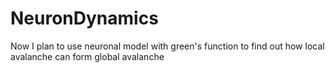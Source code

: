 # NeuronDynamics
Now I plan to use neuronal model with green's function to find out how local avalanche can form global avalanche
